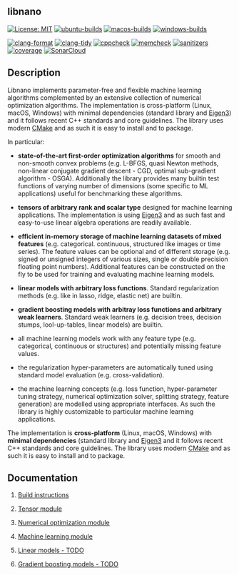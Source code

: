 ## libnano

[![License: MIT](https://img.shields.io/badge/License-MIT-green.svg)](https://opensource.org/licenses/MIT)
[![ubuntu-builds](https://github.com/accosmin-org/libnano/actions/workflows/deploy_ubuntu.yml/badge.svg)](https://github.com/accosmin-org/libnano/actions/workflows/deploy_ubuntu.yml)
[![macos-builds](https://github.com/accosmin-org/libnano/actions/workflows/deploy_macos.yml/badge.svg)](https://github.com/accosmin-org/libnano/actions/workflows/deploy_macos.yml)
[![windows-builds](https://github.com/accosmin-org/libnano/actions/workflows/deploy_windows.yml/badge.svg)](https://github.com/accosmin-org/libnano/actions/workflows/deploy_windows.yml)

[![clang-format](https://github.com/accosmin-org/libnano/actions/workflows/clang_format.yml/badge.svg)](https://github.com/accosmin-org/libnano/actions/workflows/clang_format.yml)
[![clang-tidy](https://github.com/accosmin-org/libnano/actions/workflows/clang_tidy.yml/badge.svg)](https://github.com/accosmin-org/libnano/actions/workflows/clang_tidy.yml)
[![cppcheck](https://github.com/accosmin-org/libnano/actions/workflows/cppcheck.yml/badge.svg)](https://github.com/accosmin-org/libnano/actions/workflows/cppcheck.yml)
[![memcheck](https://github.com/accosmin-org/libnano/actions/workflows/memcheck.yml/badge.svg)](https://github.com/accosmin-org/libnano/actions/workflows/memcheck.yml)
[![sanitizers](https://github.com/accosmin-org/libnano/actions/workflows/sanitizers.yml/badge.svg)](https://github.com/accosmin-org/libnano/actions/workflows/sanitizers.yml)
[![coverage](https://github.com/accosmin-org/libnano/actions/workflows/coverage.yml/badge.svg)](https://github.com/accosmin-org/libnano/actions/workflows/coverage.yml)
[![SonarCloud](https://sonarcloud.io/api/project_badges/measure?project=libnano&metric=alert_status)](https://sonarcloud.io/summary/overall?id=libnano)

## Description

Libnano implements parameter-free and flexible machine learning algorithms complemented by an extensive collection of numerical optimization algorithms. The implementation is cross-platform (Linux, macOS, Windows) with minimal dependencies (standard library and [Eigen3](https://eigen.tuxfamily.org)) and it follows recent C++ standards and core guidelines. The library uses modern [CMake](https://cmake.org/) and as such it is easy to install and to package.


In particular:

* **state-of-the-art first-order optimization algorithms** for smooth and non-smooth convex problems (e.g. L-BFGS, quasi Newton methods, non-linear conjugate gradient descent - CGD, optimal sub-gradient algorithm - OSGA). Additionally the library provides many builtin test functions of varying number of dimensions (some specific to ML applications) useful for benchmarking these algorithms.

* **tensors of arbitrary rank and scalar type** designed for machine learning applications. The implementation is using [Eigen3](https://eigen.tuxfamily.org) and as such fast and easy-to-use linear algebra operations are readily available.

* **efficient in-memory storage of machine learning datasets of mixed features** (e.g. categorical. continuous, structured like images or time series). The feature values can be optional and of different storage (e.g. signed or unsigned integers of various sizes, single or double precision floating point numbers). Additional features can be constructed on the fly to be used for training and evaluating machine learning models.

* **linear models with arbitrary loss functions**. Standard regularization methods (e.g. like in lasso, ridge, elastic net) are builtin.

* **gradient boosting models with arbitray loss functions and arbitrary weak learners**. Standard weak learners (e.g. decision trees, decision stumps, lool-up-tables, linear models) are builtin.

* all machine learning models work with any feature type (e.g. categorical, continuous or structures) and potentially missing feature values.

* the regularization hyper-parameters are automatically tuned using standard model evaluation (e.g. cross-validation).

* the machine learning concepts (e.g. loss function, hyper-parameter tuning strategy, numerical optimization solver, splitting strategy, feature generation) are modelled using appropriate interfaces. As such the library is highly customizable to particular machine learning applications.


The implementation is **cross-platform** (Linux, macOS, Windows) with **minimal dependencies** (standard library and [Eigen3](https://eigen.tuxfamily.org) and it follows recent C++ standards and core guidelines. The library uses modern [CMake](https://cmake.org/) and as such it is easy to install and to package.


## Documentation

1. [Build instructions](docs/build.md)

2. [Tensor module](docs/tensor.md)

3. [Numerical optimization module](docs/solver.md)

4. [Machine learning module](docs/mlearn.md)

5. [Linear models - TODO](docs/linear.md)

6. [Gradient boosting models - TODO](docs/gboost.md)
